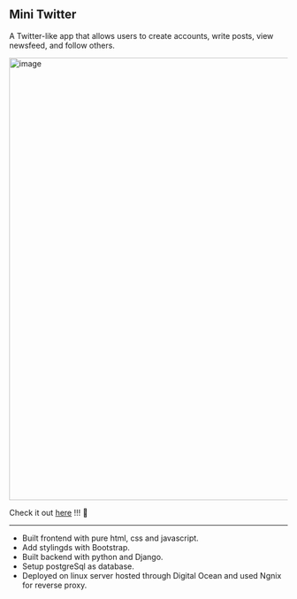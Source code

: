 ## Mini Twitter
A Twitter-like app that allows users to create accounts, write posts, view newsfeed, and follow others.  

<img width="800" alt="image" src="https://user-images.githubusercontent.com/97186212/167751236-a1ba5ebf-4291-4282-9112-d70fa4ffde33.png">   

Check it out [here](http://167.99.177.210) !!! 🥳

---

- Built frontend with pure html, css and javascript.
- Add stylingds with Bootstrap. 
- Built backend with python and Django. 
- Setup postgreSql as database.  
- Deployed on linux server hosted through Digital Ocean and used Ngnix for reverse proxy.
